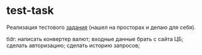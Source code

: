 # test-task
Реализация тестового [задания](https://github.com/revkov/JAVA.SB2.TEST) (нашел на просторах и делаю для себя).

tldr: 
написать конвертер валют;
входные данные брать с сайта ЦБ;
сделать авторизацию;
сделать историю запросов;
